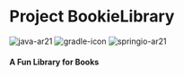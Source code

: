 # Project BookieLibrary
![java-ar21](https://github.com/jessicalai01/BookieLibrary/assets/84246900/3d327c63-f8ce-4ef8-964c-77b2344a11fc)
![gradle-icon](https://github.com/jessicalai01/BookieLibrary/assets/84246900/2d995af1-cb82-442a-ba81-91909f0293af)
![springio-ar21](https://github.com/jessicalai01/BookieLibrary/assets/84246900/ce9ad2ad-6c63-4037-bfd3-b41a469e2321)

#### A Fun Library for Books
